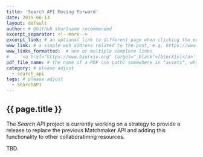 ```yaml
---
title: 'Search API Moving Forward'
date: 2019-06-13
layout: default
author: # @Github shortname recommended
excerpt_separator: <!--more-->
excerpt_link: # an optional link to different page when clicking the excerpt
www_link: # a simple web address related to the post, e.g. https://www.ga4gh.org
www_links_formatted:  # one or multiple complete links
#  - '<a href="https://www.biorxiv.org" target="_blank">[biorXiv]</a>'
pdf_file_name: # the name of a PDF (no path) somewhere in "assets", which will be auto-linked
category: # please adjust
  - search_api
tags: # please adjust
  - SearchAPI
---
```


## {{ page.title }}

The _Search API_ project is currently working on a strategy to provide a release to replace the previous Matchmaker API and adding this functionality to other collaboratimng resources. 

<!--more-->

TBD.
